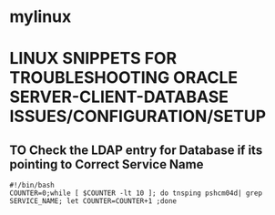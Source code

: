 # mylinux


# LINUX SNIPPETS FOR TROUBLESHOOTING ORACLE SERVER-CLIENT-DATABASE ISSUES/CONFIGURATION/SETUP

## TO Check the LDAP entry for Database if its pointing to Correct Service Name

```linux
#!/bin/bash
COUNTER=0;while [ $COUNTER -lt 10 ]; do tnsping pshcm04d| grep SERVICE_NAME; let COUNTER=COUNTER+1 ;done
```


